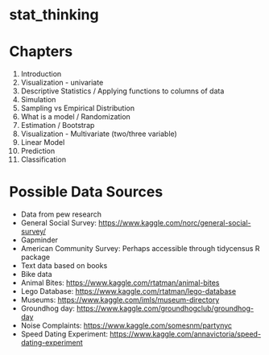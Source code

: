 # stat_thinking

# Chapters
1. Introduction
2. Visualization - univariate
3. Descriptive Statistics / Applying functions to columns of data
4. Simulation
5. Sampling vs Empirical Distribution
6. What is a model / Randomization
7. Estimation / Bootstrap
8. Visualization - Multivariate (two/three variable)
9. Linear Model
10. Prediction
11. Classification


# Possible Data Sources
- Data from pew research
- General Social Survey: https://www.kaggle.com/norc/general-social-survey/
- Gapminder
- American Community Survey: Perhaps accessible through tidycensus R package
- Text data based on books
- Bike data
- Animal Bites: https://www.kaggle.com/rtatman/animal-bites
- Lego Database: https://www.kaggle.com/rtatman/lego-database
- Museums: https://www.kaggle.com/imls/museum-directory
- Groundhog day: https://www.kaggle.com/groundhogclub/groundhog-day
- Noise Complaints: https://www.kaggle.com/somesnm/partynyc
- Speed Dating Experiment: https://www.kaggle.com/annavictoria/speed-dating-experiment

